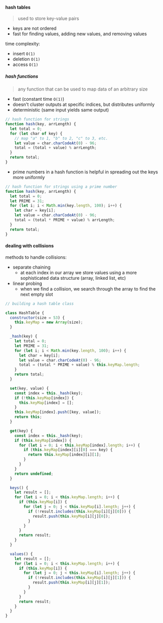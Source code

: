 #### hash tables

> used to store key-value pairs

- keys are not ordered
- fast for finding values, adding new values, and removing values

time complexity:

- insert `O(1)`
- deletion `O(1)`
- access `O(1)`

##### hash functions

> any function that can be used to map data of an arbitrary size

- fast (constant time `O(1)`)
- doesn't cluster outputs at specific indices, but distributes uniformly
- deterministic (same input yields same output)

```js
// hash function for strings
function hash(key, arrLength) {
  let total = 0;
  for (let char of key) {
    // map "a" to 1, "b" to 2, "c" to 3, etc.
    let value = char.charCodeAt(0) - 96;
    total = (total + value) % arrLength;
  }
  return total;
}
```

- prime numbers in a hash function is helpful in spreading out the keys more uniformly

```js
// hash function for strings using a prime number
function hash(key, arrLength) {
  let total = 0;
  let PRIME = 31;
  for (let i; i < Math.min(key.length, 100); i++) {
    let char = key[i];
    let value = char.charCodeAt(0) - 96;
    total = (total * PRIME + value) % arrLength;
  }
  return total;
}
```

#### dealing with collisions

methods to handle collisions:

- separate chaining
  - at each index in our array we store values using a more sophisticated data structure (array, linked list, etc)
- linear probing
  - when we find a collision, we search through the array to find the next empty slot

```js
// building a hash table class

class HashTable {
  constructor(size = 53) {
    this.keyMap = new Array(size);
  }

  _hash(key) {
    let total = 0;
    let PRIME = 31;
    for (let i; i < Math.min(key.length, 100); i++) {
      let char = key[i];
      let value = char.charCodeAt(0) - 96;
      total = (total * PRIME + value) % this.keyMap.length;
    }
    return total;
  }

  set(key, value) {
    const index = this._hash(key);
    if (!this.keyMap[index]) {
      this.keyMap[index] = [];
    }
    this.keyMap[index].push([key, value]);
    return this;
  }

  get(key) {
    const index = this._hash(key);
    if (this.keyMap[index]) {
      for (let i = 0; i < this.keyMap[index].length; i++) {
        if (this.keyMap[index][i][0] === key) {
          return this.keyMap[index][i][1];
        }
      }
    }
    return undefined;
  }

  keys() {
    let result = [];
    for (let i = 0; i < this.keyMap.length; i++) {
      if (this.keyMap[i]) {
        for (let j = 0; j < this.keyMap[i].length; j++) {
          if (!result.includes(this.keyMap[i][j][0])) {
            result.push(this.keyMap[i][j][0]);
          }
        }
      }
      return result;
    }
  }

  values() {
    let result = [];
    for (let i = 0; i < this.keyMap.length; i++) {
      if (this.keyMap[i]) {
        for (let j = 0; j < this.keyMap[i].length; j++) {
          if (!result.includes(this.keyMap[i][j][1])) {
            result.push(this.keyMap[i][j][1]);
          }
        }
      }
      return result;
    }
  }
}
```
